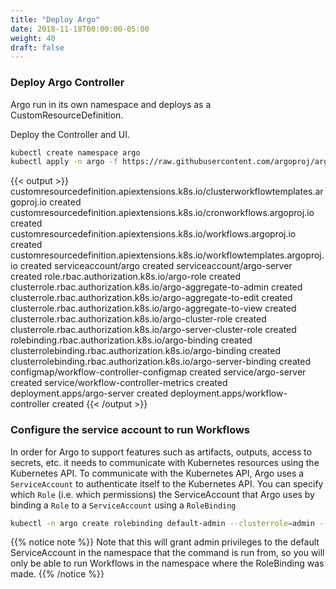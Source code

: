 ```yaml
---
title: "Deploy Argo"
date: 2018-11-18T00:00:00-05:00
weight: 40
draft: false
---
```


### Deploy Argo Controller

Argo run in its own namespace and deploys as a CustomResourceDefinition.

Deploy the Controller and UI.

```bash
kubectl create namespace argo
kubectl apply -n argo -f https://raw.githubusercontent.com/argoproj/argo-workflows/${ARGO_VERSION}/manifests/install.yaml
```

{{< output >}}
customresourcedefinition.apiextensions.k8s.io/clusterworkflowtemplates.argoproj.io created
customresourcedefinition.apiextensions.k8s.io/cronworkflows.argoproj.io created
customresourcedefinition.apiextensions.k8s.io/workflows.argoproj.io created
customresourcedefinition.apiextensions.k8s.io/workflowtemplates.argoproj.io created
serviceaccount/argo created
serviceaccount/argo-server created
role.rbac.authorization.k8s.io/argo-role created
clusterrole.rbac.authorization.k8s.io/argo-aggregate-to-admin created
clusterrole.rbac.authorization.k8s.io/argo-aggregate-to-edit created
clusterrole.rbac.authorization.k8s.io/argo-aggregate-to-view created
clusterrole.rbac.authorization.k8s.io/argo-cluster-role created
clusterrole.rbac.authorization.k8s.io/argo-server-cluster-role created
rolebinding.rbac.authorization.k8s.io/argo-binding created
clusterrolebinding.rbac.authorization.k8s.io/argo-binding created
clusterrolebinding.rbac.authorization.k8s.io/argo-server-binding created
configmap/workflow-controller-configmap created
service/argo-server created
service/workflow-controller-metrics created
deployment.apps/argo-server created
deployment.apps/workflow-controller created
{{< /output >}}

### Configure the service account to run Workflows

In order for Argo to support features such as artifacts, outputs, access to secrets, etc. it needs to communicate with Kubernetes resources using the Kubernetes API. To communicate with the Kubernetes API, Argo uses a `ServiceAccount` to authenticate itself to the Kubernetes API. You can specify which `Role` (i.e. which permissions) the ServiceAccount that Argo uses by binding a `Role` to a `ServiceAccount` using a `RoleBinding`

```bash
kubectl -n argo create rolebinding default-admin --clusterrole=admin --serviceaccount=argo:default
```

{{% notice note %}}
Note that this will grant admin privileges to the default ServiceAccount in the namespace that the command is run from, so you will only be able to run Workflows in the namespace where the RoleBinding was made.
{{% /notice %}}
